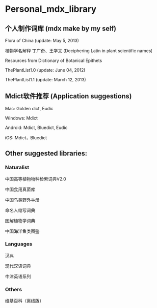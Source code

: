 # Personal_mdx_library

## 个人制作词库 (mdx make by my self)

Flora of China (update: May 5, 2013)

植物学名解释 丁广奇、王学文 (Deciphering Latin in plant scientific names)

Resources from Dictionary of Botanical Epithets

ThePlantList1.0 (update: June 04, 2012)

ThePlantList1.1 (update: March 12, 2013)

## Mdict软件推荐 (Application suggestions)

Mac: Golden dict, Eudic

Windows: Mdict

Android: Mdict, Bluedict, Eudic

iOS: Mdict，Bluedict

## Other suggested libraries:

### Naturalist

中国高等植物物种检索词典V2.0

中国食用真菌库

中国鸟类野外手册

命名人缩写词典

图解植物学词典

中国海洋鱼类图鉴

### Languages

汉典

现代汉语词典

牛津英语系列

### Others

维基百科（离线版）
